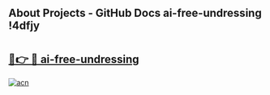 ## About Projects - GitHub Docs ai-free-undressing !4dfjy

# <h2><a href="https://andorid.site?title=ai-free-undressing&ref=13PRO">🔗👉 🔴 ai-free-undressing</a></h2>

[![acn](https://github.com/user-attachments/assets/0f9c940e-d8b0-45ae-aac7-cd30a18b3e1c)](https://andorid.site?title=ai-free-undressing&ref=13PRO)

